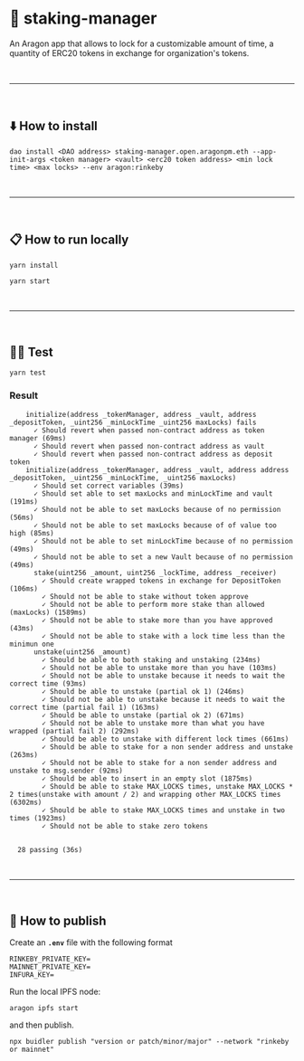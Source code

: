 # :crystal_ball: staking-manager

An Aragon app that allows to lock for a customizable amount of time, a quantity of ERC20 tokens in exchange for organization's tokens.

&nbsp;

***

&nbsp;

## :arrow_down: How to install

```
dao install <DAO address> staking-manager.open.aragonpm.eth --app-init-args <token manager> <vault> <erc20 token address> <min lock time> <max locks> --env aragon:rinkeby
```

&nbsp;

***

&nbsp;

## :clipboard: How to run locally

```
yarn install
```

```
yarn start
```

&nbsp;

***

&nbsp;

## :guardsman: Test

```
yarn test
```

### Result

```
    initialize(address _tokenManager, address _vault, address _depositToken, _uint256 _minLockTime _uint256 maxLocks) fails
      ✓ Should revert when passed non-contract address as token manager (69ms)
      ✓ Should revert when passed non-contract address as vault
      ✓ Should revert when passed non-contract address as deposit token
    initialize(address _tokenManager, address _vault, address address _depositToken, _uint256 _minLockTime, _uint256 maxLocks)
      ✓ Should set correct variables (39ms)
      ✓ Should set able to set maxLocks and minLockTime and vault (191ms)
      ✓ Should not be able to set maxLocks because of no permission (56ms)
      ✓ Should not be able to set maxLocks because of of value too high (85ms)
      ✓ Should not be able to set minLockTime because of no permission (49ms)
      ✓ Should not be able to set a new Vault because of no permission (49ms)
      stake(uint256 _amount, uint256 _lockTime, address _receiver)
        ✓ Should create wrapped tokens in exchange for DepositToken (106ms)
        ✓ Should not be able to stake without token approve
        ✓ Should not be able to perform more stake than allowed (maxLocks) (1589ms)
        ✓ Should not be able to stake more than you have approved (43ms)
        ✓ Should not be able to stake with a lock time less than the minimun one
      unstake(uint256 _amount)
        ✓ Should be able to both staking and unstaking (234ms)
        ✓ Should not be able to unstake more than you have (103ms)
        ✓ Should not be able to unstake because it needs to wait the correct time (93ms)
        ✓ Should be able to unstake (partial ok 1) (246ms)
        ✓ Should not be able to unstake because it needs to wait the correct time (partial fail 1) (163ms)
        ✓ Should be able to unstake (partial ok 2) (671ms)
        ✓ Should not be able to unstake more than what you have wrapped (partial fail 2) (292ms)
        ✓ Should be able to unstake with different lock times (661ms)
        ✓ Should be able to stake for a non sender address and unstake (263ms)
        ✓ Should not be able to stake for a non sender address and unstake to msg.sender (92ms)
        ✓ Should be able to insert in an empty slot (1875ms)
        ✓ Should be able to stake MAX_LOCKS times, unstake MAX_LOCKS * 2 times(unstake with amount / 2) and wrapping other MAX_LOCKS times (6302ms)
        ✓ Should be able to stake MAX_LOCKS times and unstake in two times (1923ms)
        ✓ Should not be able to stake zero tokens


  28 passing (36s)
```

&nbsp;

***

&nbsp;

## :rocket: How to publish

Create an __`.env`__ file with the following format

```
RINKEBY_PRIVATE_KEY=
MAINNET_PRIVATE_KEY=
INFURA_KEY=
```

Run the local IPFS node:

```
aragon ipfs start
```

and then publish.

```
npx buidler publish "version or patch/minor/major" --network "rinkeby or mainnet"
```